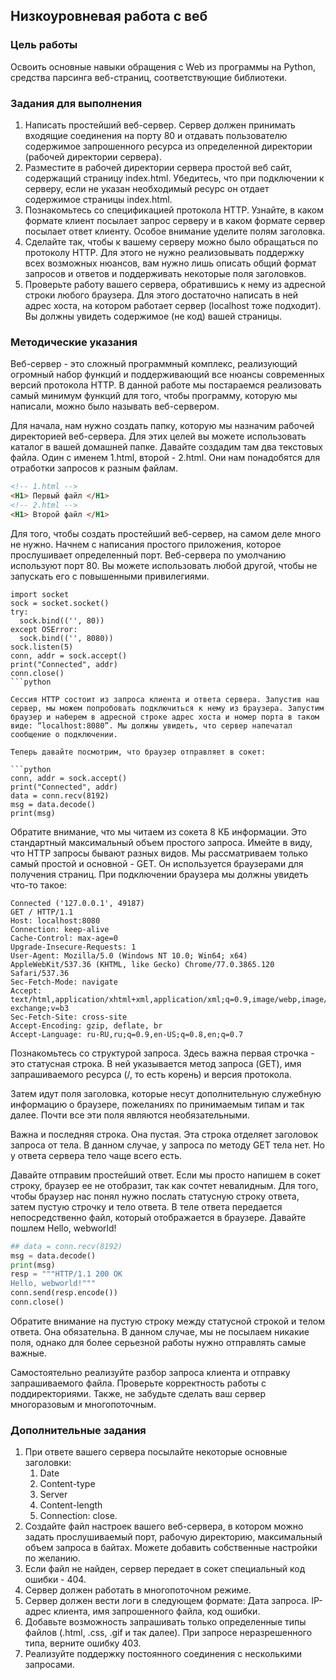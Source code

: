 ## Низкоуровневая работа с веб

### Цель работы

Освоить основные навыки обращения c Web из программы на Python, средства парсинга веб-страниц, соответствующие библиотеки.

### Задания для выполнения


1. Написать простейший веб-сервер. Сервер должен принимать входящие соединения на порту 80 и отдавать пользователю содержимое запрошенного ресурса из определенной директории (рабочей директории сервера).
2. Разместите в рабочей директории сервера простой веб сайт, содержащий страницу index.html. Убедитесь, что при подключении к серверу, если не указан необходимый ресурс он отдает содержимое страницы index.html.
3. Познакомьтесь со спецификацией протокола HTTP. Узнайте, в каком формате клиент посылает запрос серверу и в каком формате сервер посылает ответ клиенту. Особое внимание уделите полям заголовка.
4. Сделайте так, чтобы к вашему серверу можно было обращаться по протоколу HTTP. Для этого не нужно реализовывать поддержку всех возможных нюансов, вам нужно лишь описать общий формат запросов и ответов и поддерживать некоторые поля заголовков.
5. Проверьте работу вашего сервера, обратившись к нему из адресной строки любого браузера. Для этого достаточно написать в ней адрес хоста, на котором работает сервер (localhost тоже подходит). Вы должны увидеть содержимое (не код) вашей страницы. 

### Методические указания

Веб-сервер - это сложный программный комплекс, реализующий огромный набор функций и поддерживающий все нюансы современных версий протокола HTTP. В данной работе мы постараемся реализовать самый минимум функций для того, чтобы программу, которую мы написали, можно было называть веб-сервером.

Для начала, нам нужно создать папку, которую мы назначим рабочей директорией веб-сервера. Для этих целей вы можете использовать каталог в вашей домашней папке. Давайте создадим там два текстовых файла. Один с именем 1.html, второй - 2.html. Они нам понадобятся для отработки запросов к разным файлам.

```html
<!-- 1.html --> 
<H1> Первый файл </H1>
<!-- 2.html --> 
<H1> Второй файл </H1>
```

Для того, чтобы создать простейший веб-сервер, на самом деле много не нужно. Начнем с написания простого приложения, которое прослушивает определенный порт. Веб-сервера по умолчанию используют порт 80. Вы можете использовать любой другой, чтобы не запускать его с повышенными привилегиями.

```
import socket
sock = socket.socket()
try:
  sock.bind(('', 80))
except OSError:
  sock.bind(('', 8080))
sock.listen(5)
conn, addr = sock.accept()
print("Connected", addr)
conn.close()
```python

Сессия HTTP состоит из запроса клиента и ответа сервера. Запустив наш сервер, мы можем попробовать подключиться к нему из браузера. Запустим браузер и наберем в адресной строке адрес хоста и номер порта в таком виде: “localhost:8080”. Мы должны увидеть, что сервер напечатал сообщение о подключении.

Теперь давайте посмотрим, что браузер отправляет в сокет:

```python
conn, addr = sock.accept()
print("Connected", addr)
data = conn.recv(8192)
msg = data.decode()
print(msg)
```

Обратите внимание, что мы читаем из сокета 8 КБ информации. Это стандартный максимальный объем простого запроса. Имейте в виду, что HTTP запросы бывают разных видов. Мы рассматриваем только самый простой и основной - GET. Он используется браузерами для получения страниц. При подключении браузера мы должны увидеть что-то такое:

```
Connected ('127.0.0.1', 49187)
GET / HTTP/1.1
Host: localhost:8080
Connection: keep-alive
Cache-Control: max-age=0
Upgrade-Insecure-Requests: 1
User-Agent: Mozilla/5.0 (Windows NT 10.0; Win64; x64) AppleWebKit/537.36 (KHTML, like Gecko) Chrome/77.0.3865.120 Safari/537.36
Sec-Fetch-Mode: navigate
Accept: text/html,application/xhtml+xml,application/xml;q=0.9,image/webp,image/apng,*/*;q=0.8,application/signed-exchange;v=b3
Sec-Fetch-Site: cross-site
Accept-Encoding: gzip, deflate, br
Accept-Language: ru-RU,ru;q=0.9,en-US;q=0.8,en;q=0.7
```

Познакомьтесь со структурой запроса. Здесь важна первая строчка - это статусная строка. В ней указывается метод запроса (GET), имя запрашиваемого ресурса (/, то есть корень) и версия протокола. 

Затем идут поля заголовка, которые несут дополнительную служебную информацию о браузере, пожеланиях по принимаемым типам и так далее. Почти все эти поля являются необязательными.

Важна и последняя строка. Она пустая. Эта строка отделяет заголовок запроса от тела. В данном случае, у запроса по методу GET тела нет. Но у ответа сервера тело чаще всего есть.

Давайте отправим простейший ответ. Если мы просто напишем в сокет строку, браузер ее не отобразит, так как сочтет невалидным. Для того, чтобы браузер нас понял нужно послать статусную строку ответа, затем пустую строчку и тело ответа. В теле ответа передается непосредственно файл, который отображается в браузере. Давайте пошлем Hello, webworld!

```python
## data = conn.recv(8192)
msg = data.decode()
print(msg)
resp = """HTTP/1.1 200 OK
Hello, webworld!"""
conn.send(resp.encode())
conn.close()
```

Обратите внимание на пустую строку между статусной строкой и телом ответа. Она обязательна. В данном случае, мы не посылаем никакие поля, однако для более серьезной работы нужно отправлять самые важные.

Самостоятельно реализуйте разбор запроса клиента и отправку запрашиваемого файла. Проверьте корректность работы с поддиректориями. Также, не забудьте сделать ваш сервер многоразовым и многопоточным.


### Дополнительные задания


1. При ответе вашего сервера посылайте некоторые основные заголовки:
    1. Date
    2. Content-type
    3. Server
    4. Content-length
    5. Connection: close.
2. Создайте файл настроек вашего веб-сервера, в котором можно задать прослушиваемый порт, рабочую директорию, максимальный объем запроса в байтах. Можете добавить собственные настройки по желанию.
3. Если файл не найден, сервер передает в сокет специальный код ошибки - 404.
4. Сервер должен работать в многопоточном режиме.
5. Сервер должен вести логи в следующем формате: Дата запроса. IP-адрес клиента, имя запрошенного файла, код ошибки.
6. Добавьте возможность запрашивать только определенные типы файлов (.html, .css, .gif и так далее). При запросе неразрешенного типа, верните ошибку 403.
7. Реализуйте поддержку постоянного соединения с несколькими запросами.

<!-- Docs to Markdown version 1.0β17 -->
